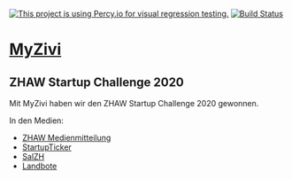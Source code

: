 [![This project is using Percy.io for visual regression testing.](https://percy.io/static/images/percy-badge.svg)](https://percy.io/922c0763/my-zivi)
[![Build Status](https://my-zivi.semaphoreci.com/badges/my-zivi/branches/master.svg)](https://my-zivi.semaphoreci.com/projects/my-zivi)

# [MyZivi](https://www.myzivi.ch)

## ZHAW Startup Challenge 2020
Mit MyZivi haben wir den ZHAW Startup Challenge 2020 gewonnen.

In den Medien:
- [ZHAW Medienmitteilung](https://www.zhaw.ch/de/ueber-uns/aktuell/news/detailansicht-news/event-news/software-fuer-effizientere-zivildienst-administration-gewinnt-startup-challenge/)
- [StartupTicker](https://www.startupticker.ch/en/news/june-2020/software-fur-effizientere-zivildienstadministration-gewinnt-startup-challenge)
- [SalZH](https://blog.salzh.ch/2020/06/11/my-zivi/)
- [Landbote](https://www.landbote.ch/per-app-zum-eigenen-zivi-730601035587)
